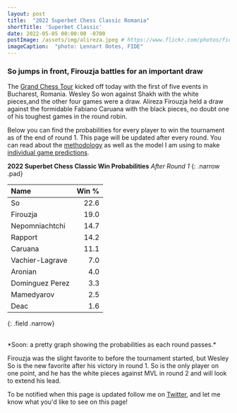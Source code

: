 ```yaml
---
layout: post
title:  "2022 Superbet Chess Classic Romania"
shortTitle: 'Superbet Classic'
date: 2022-05-05 00:00:00 -0700
postImage: /assets/img/alireza.jpeg # https://www.flickr.com/photos/fide/51782665101/in/photolist-2mTRGfH-2mF3T2E-2mFPiS8-2mGLprG-2mFPiSP-2mGHx2B-2mFraoE-2mH8cTG-2mGWPqT-2mbnW9r-2mbMGAE-2mFFqui-2mFTz2N-2mUmAc9-2mGhtwZ-2mbC9n9-2mFRHrs-2mFDYtd-2mGjizs-2mHa4JP-2mbihND-2mHccpR-2mGKNVX-2mGrZgb-2mbKy8k-2mGp2pN-2mGQHfx-2mbNKm2-2mGoSmJ-2mGoSoC-2mFRfug-2mFRfqP-2mFUBEj-2mFVCsk-2mFSnPS-2mFVCmy-2mGrg6K-2mFJEpo-2mHbFrj-2mHbFoi-2mH9npq-2mHcFF6-2mFDgYa-2mHcbab-2mK1g2L-2mGWPuF-2mH18QK-2mGZ8oD-2mGWPwE-2mGWPM4
imageCaption:  "photo: Lennart Ootes, FIDE"
---
```

<style>
    .field td {padding: 3px 3px; }
    .field th {padding: 3px 3px; }
    .narrow {width: 50%; margin: auto;}
    .post-header{
        margin-bottom: 10px;
    }
    .post-title{
        margin-bottom: 10px;
    }
    .pad{
        padding: 5px;
    }
.postImage {
  display: block;
  text-align: center;
  margin-left: auto;
  margin-right: auto;
  font-size: 12px;
  max-height: 300px;
  padding-top: 0px;
}

.postImage img {
  height: auto;
  max-height: 300px;
}

.caption {
  display: block;
  text-align: center;
  margin-left: auto;
  margin-right: auto;
  font-size: 12px;
}
</style>

### So jumps in front, Firouzja battles for an important draw
The [Grand Chess Tour][gct] kicked off today with the first of five events in Bucharest, Romania. Wesley So won against Shakh with the white pieces,and the other four games were a draw. Alireza Firouzja held a draw against the formidable Fabiano Caruana with the black pieces, no doubt one of his toughest games in the round robin.

Below you can find the probabilities for every player to win the tournament as of the end of round 1. This page will be updated after every round. You can read about the [methodology][meth] as well as the model I am using to make [individual game predictions][model].

**2022 Superbet Chess Classic Win Probabilities**
*After Round 1*
{: .narrow .pad}

| Name            | Win % |
|:----------------|------:|
| So              |  22.6 |
| Firouzja        |  19.0 |
| Nepomniachtchi  |  14.7 |
| Rapport         |  14.2 |
| Caruana         |  11.1 |
| Vachier-Lagrave |   7.0 |
| Aronian         |   4.0 |
| Dominguez Perez |   3.3 |
| Mamedyarov      |   2.5 |
| Deac            |   1.6 |
{: .field .narrow}

<br>
*Soon: a pretty graph showing the probabilities as each round passes.*
<br>

Firouzja was the slight favorite to before the tournament started, but Wesley So is the new favorite after his victory in round 1. So is the only player on one point, and he has the white pieces against MVL in round 2 and will look to extend his lead.

To be notified when this page is updated follow me on [Twitter][twit], and let me know what you'd like to see on this page!



[gct]: https://grandchesstour.org/2022-grand-chess-tour/2022-superbet-chess-classic
[meth]: https://pawnalyze.com/tournament/2022/02/21/nakamura-likely-to-qualify-for-candidates-2022.html
[model]: https://pawnalyze.com/tournament/2022/02/27/Elo-Rating-Accuracy-Is-Machine-Learning-Better.html
[twit]: https://twitter.com/pawnalyze